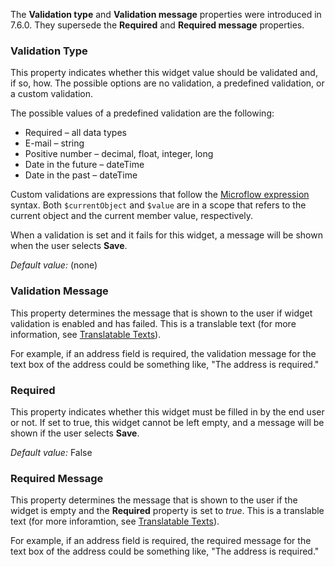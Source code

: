 <div class="alert alert-info">

The <strong>Validation type</strong> and <strong>Validation message</strong> properties were introduced in 7.6.0. They supersede the <strong>Required</strong> and <strong>Required message</strong> properties.

</div>

### Validation Type

This property indicates whether this widget value should be validated and, if so, how. The possible options are no validation, a predefined validation, or a custom validation.

The possible values of a predefined validation are the following:

* Required – all data types
* E-mail – string
* Positive number – decimal, float, integer, long
* Date in the future – dateTime
* Date in the past – dateTime

Custom validations are expressions that follow the [Microflow expression](microflow-expressions) syntax. Both `$currentObject` and `$value` are in a scope that refers to the current object and the current member value, respectively.

When a validation is set and it fails for this widget, a message will be shown when the user selects **Save**.

*Default value:* (none)

### Validation Message

This property determines the message that is shown to the user if widget validation is enabled and has failed. This is a translable text (for more information, see [Translatable Texts](translatable-texts)).

<div class="alert alert-info">

For example, if an address field is required, the validation message for the text box of the address could be something like, "The address is required."

</div>

### Required

This property indicates whether this widget must be filled in by the end user or not. If set to true, this widget cannot be left empty, and a message will be shown if the user selects **Save**.

*Default value:* False

### Required Message

This property determines the message that is shown to the user if the widget is empty and the **Required** property is set to *true*. This is a translable text (for more inforamtion, see [Translatable Texts](translatable-texts)).

<div class="alert alert-info">

For example, if an address field is required, the required message for the text box of the address could be something like, "The address is required."

</div>